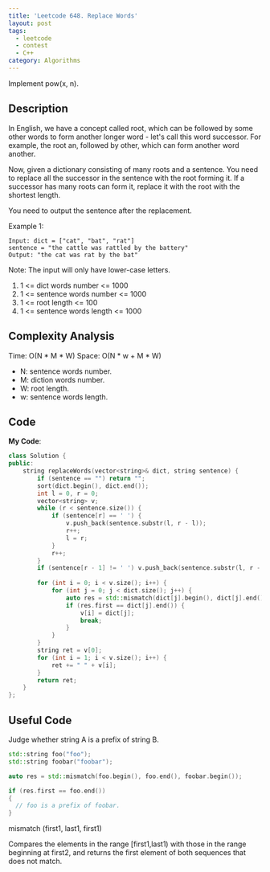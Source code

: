 ```yaml
---
title: 'Leetcode 648. Replace Words'
layout: post
tags:
  - leetcode
  - contest
  - C++
category: Algorithms 
---
```


Implement pow(x, n).

<!--more-->

## Description
In English, we have a concept called root, which can be followed by some other words to form another longer word - let's call this word successor. For example, the root an, followed by other, which can form another word another.

Now, given a dictionary consisting of many roots and a sentence. You need to replace all the successor in the sentence with the root forming it. If a successor has many roots can form it, replace it with the root with the shortest length.

You need to output the sentence after the replacement.

Example 1:

```
Input: dict = ["cat", "bat", "rat"]
sentence = "the cattle was rattled by the battery"
Output: "the cat was rat by the bat"
```

Note:
The input will only have lower-case letters.

1. 1 <= dict words number <= 1000
2. 1 <= sentence words number <= 1000
3. 1 <= root length <= 100
4. 1 <= sentence words length <= 1000

## Complexity Analysis

Time: O(N * M * W)
Space: O(N * w + M * W)

- N: sentence words number.
- M: diction words number.
- W: root length.
- w: sentence words length.

## Code

**My Code**:

```cpp
class Solution {
public:
    string replaceWords(vector<string>& dict, string sentence) {
        if (sentence == "") return "";
        sort(dict.begin(), dict.end());
        int l = 0, r = 0;
        vector<string> v;
        while (r < sentence.size()) {
            if (sentence[r] == ' ') {
                v.push_back(sentence.substr(l, r - l));
                r++;
                l = r;
            }
            r++;
        }
        if (sentence[r - 1] != ' ') v.push_back(sentence.substr(l, r - l));
        
        for (int i = 0; i < v.size(); i++) {
            for (int j = 0; j < dict.size(); j++) {
                auto res = std::mismatch(dict[j].begin(), dict[j].end(), v[i].begin());
                if (res.first == dict[j].end()) {
                    v[i] = dict[j];
                    break;
                }
            }
        }
        string ret = v[0];
        for (int i = 1; i < v.size(); i++) {
            ret += " " + v[i];
        }
        return ret;
    }
};
```

## Useful Code

Judge whether string A is a prefix of string B.

```cpp
std::string foo("foo");
std::string foobar("foobar");

auto res = std::mismatch(foo.begin(), foo.end(), foobar.begin());

if (res.first == foo.end())
{
  // foo is a prefix of foobar.
}
```
mismatch (first1, last1, first1)

Compares the elements in the range [first1,last1) with those in the range beginning at first2, and returns the first element of both sequences that does not match.